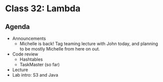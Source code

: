 # Class 32: Lambda

## Agenda

- Announcements
    - Michelle is back! Tag teaming lecture with John today, and planning to be mostly Michelle from here on out.
- Code review
    - Hashtables
    - TaskMaster (so far)
- Lecture
- Lab intro: S3 and Java
